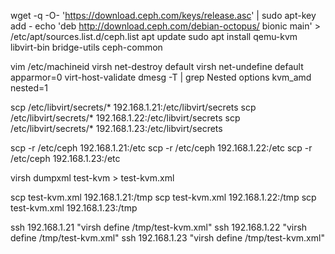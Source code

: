 wget -q -O- 'https://download.ceph.com/keys/release.asc' | sudo apt-key add -
echo 'deb http://download.ceph.com/debian-octopus/ bionic main' > /etc/apt/sources.list.d/ceph.list
apt update
sudo apt install qemu-kvm libvirt-bin bridge-utils ceph-common

vim /etc/machineid
virsh net-destroy default
virsh net-undefine default
apparmor=0
virt-host-validate
dmesg -T | grep Nested
options kvm_amd nested=1

scp /etc/libvirt/secrets/* 192.168.1.21:/etc/libvirt/secrets
scp /etc/libvirt/secrets/* 192.168.1.22:/etc/libvirt/secrets
scp /etc/libvirt/secrets/* 192.168.1.23:/etc/libvirt/secrets

scp -r /etc/ceph 192.168.1.21:/etc
scp -r /etc/ceph 192.168.1.22:/etc
scp -r /etc/ceph 192.168.1.23:/etc

virsh dumpxml test-kvm > test-kvm.xml

scp test-kvm.xml 192.168.1.21:/tmp
scp test-kvm.xml 192.168.1.22:/tmp
scp test-kvm.xml 192.168.1.23:/tmp

ssh 192.168.1.21 "virsh define /tmp/test-kvm.xml"
ssh 192.168.1.22 "virsh define /tmp/test-kvm.xml"
ssh 192.168.1.23 "virsh define /tmp/test-kvm.xml"




